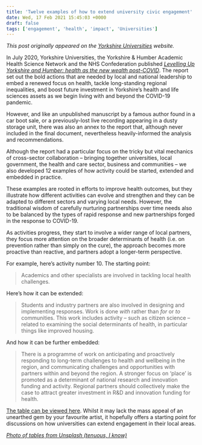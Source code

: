 ```yaml
---
title: 'Twelve examples of how to extend university civic engagement'
date: Wed, 17 Feb 2021 15:45:03 +0000
draft: false
tags: ['engagement', 'health', 'impact', 'Universities']
---
```


_This post originally appeared on the [Yorkshire Universities](https://yorkshireuniversities.ac.uk/2021/02/17/twelve-examples-of-how-to-extend-university-civic-engagement/) website._

In July 2020, Yorkshire Universities, the Yorkshire & Humber Academic Health Science Network and the NHS Confederation published _[Levelling Up Yorkshire and Humber: health as the new wealth post-COVID](https://www.yhealth4growth.info/)_. The report set out the bold actions that are needed by local and national leadership to embed a renewed focus on health, tackle long-standing regional inequalities, and boost future investment in Yorkshire’s health and life sciences assets as we begin living with and beyond the COVID-19 pandemic.

However, and like an unpublished manuscript by a famous author found in a car boot sale, or a previously-lost live recording appearing in a dusty storage unit, there was also an annex to the report that, although never included in the final document, nevertheless heavily-informed the analysis and recommendations.

Although the report had a particular focus on the tricky but vital mechanics of cross-sector collaboration – bringing together universities, local government, the health and care sector, business and communities – we also developed 12 examples of how activity could be started, extended and embedded in practice.

These examples are rooted in efforts to improve health outcomes, but they illustrate how different activities can evolve and strengthen and they can be adapted to different sectors and varying local needs. However, the traditional wisdom of carefully nurturing partnerships over time needs also to be balanced by the types of rapid response and new partnerships forged in the response to COVID-19.

As activities progress, they start to involve a wider range of local partners, they focus more attention on the broader determinants of health (i.e. on prevention rather than simply on the cure), the approach becomes more proactive than reactive, and partners adopt a longer-term perspective.

For example, here’s activity number 10. The starting point:

> Academics and other specialists are involved in tackling local health challenges.

Here’s how it can be extended:

> Students and industry partners are also involved in designing and implementing responses. Work is done _with_ rather than _for_ or _to_ communities. This work includes activity – such as citizen science – related to examining the social determinants of health, in particular things like improved housing.

And how it can be further embedded:

> There is a programme of work on anticipating and proactively responding to long-term challenges to health and wellbeing in the region, and communicating challenges and opportunities with partners within and beyond the region. A stronger focus on ‘place’ is promoted as a determinant of national research and innovation funding and activity. Regional partners should collectively make the case to attract greater investment in R&D and innovation funding for health.

[The table can be viewed here](https://github.com/jcransom/flagships/blob/master/extending_engagement_table.md). Whilst it may lack the mass appeal of an unearthed gem by your favourite artist, it hopefully offers a starting point for discussions on how universities can extend engagement in their local areas.

_[Photo of tables from Unsplash (tenuous, I know)](https://unsplash.com/photos/N7Mhunjbxqg)_